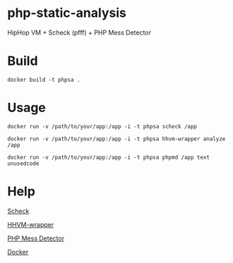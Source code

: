 php-static-analysis
===================

HipHop VM + Scheck (pfff) + PHP Mess Detector

Build
=====

	docker build -t phpsa .

Usage
=====

	docker run -v /path/to/your/app:/app -i -t phpsa scheck /app

	docker run -v /path/to/your/app:/app -i -t phpsa hhvm-wrapper analyze /app

	docker run -v /path/to/your/app:/app -i -t phpsa phpmd /app text unusedcode

Help
====

[Scheck](https://github.com/facebook/pfff/wiki/Scheck)

[HHVM-wrapper](https://github.com/sebastianbergmann/hhvm-wrapper/blob/master/README.md)

[PHP Mess Detector](https://github.com/phpmd/phpmd/blob/master/README.rst)

[Docker](http://docs.docker.io/reference/)
